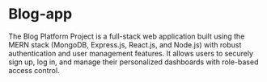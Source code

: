 # Blog-app
The Blog Platform Project is a full-stack web application built using the MERN stack (MongoDB, Express.js, React.js, and Node.js) with robust authentication and user management features. It allows users to securely sign up, log in, and manage their personalized dashboards with role-based access control.
